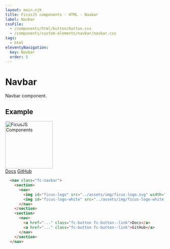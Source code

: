 ```yaml
---
layout: main.njk
title: FicusJS components - HTML - Navbar
label: Navbar
cssFile:
  - /components/html/button/button.css
  - /components/custom-elements/navbar/navbar.css
tags:
  - html
eleventyNavigation:
  key: Navbar
  order: 5
---
```

# Navbar

Navbar component.

## Example

<div class="fd-component-container">
  <nav class="fc-navbar" style="width: 100%">
    <section>
      <nav>
        <img id="ficus-logo" src="../assets/img/ficus-logo.svg" width="150" alt="FicusJS Components">
        <img id="ficus-logo-white" src="../assets/img/ficus-logo-white.svg" width="150" alt="FicusJS Components" style="display: none;">
      </nav>
    </section>
    <section>
      <nav>
        <a href="..." class="fc-button fc-button--link">Docs</a>
        <a href="..." class="fc-button fc-button--link">GitHub</a>
      </nav>
    </section>
  </nav>
</div>

```html
  <nav class="fc-navbar">
    <section>
      <nav>
        <img id="ficus-logo" src="../assets/img/ficus-logo.svg" width="150" alt="FicusJS Components">
        <img id="ficus-logo-white" src="../assets/img/ficus-logo-white.svg" width="150" alt="FicusJS Components" style="display: none;">
      </nav>
    </section>
    <section>
      <nav>
        <a href="..." class="fc-button fc-button--link">Docs</a>
        <a href="..." class="fc-button fc-button--link">GitHub</a>
      </nav>
    </section>
  </nav>
```

